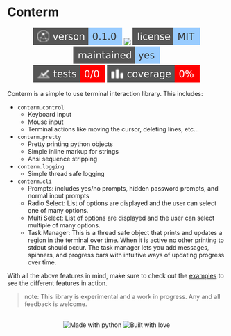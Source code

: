 # Conterm

<!-- Header Badges -->

<div align="center">
  
<img src="assets/badges/version.svg" alt="Version"/>
<a href="https://github.com/Tired-Fox/conterm/releases" alt="Release"><img src="https://img.shields.io/github/v/release/tired-fox/conterm.svg?style=flat-square&color=9cf"/></a>
<a href="https://github.com/Tired-Fox/conterm/blob/main/LICENSE" alt="License"><img src="assets/badges/license.svg"/></a>
<img src="assets/badges/maintained.svg" alt="Maintained"/>
<br>
<img src="assets/badges/tests.svg" alt="Tests"/>
<img src="assets/badges/coverage.svg" alt="Coverage"/>
  
</div>

<!-- End Header -->

Conterm is a simple to use terminal interaction library.
This includes:

- `conterm.control`
  - Keyboard input
  - Mouse input
  - Terminal actions like moving the cursor, deleting lines, etc...
- `conterm.pretty`
  - Pretty printing python objects
  - Simple inline markup for strings
  - Ansi sequence stripping
- `conterm.logging`
  - Simple thread safe logging
- `conterm.cli`
  - Prompts: includes yes/no prompts, hidden password prompts, and normal input prompts
  - Radio Select: List of options are displayed and the user can select one of many options.
  - Multi Select: List of options are displayed and the user can select multiple of many options.
  - Task Manager: This is a thread safe object that prints and updates a region in the terminal over time. When it is active no other printing to stdout should occur. The task manager lets you add messages, spinners, and progress bars with intuitive ways of updating progress over time.

With all the above features in mind, make sure to check out the [examples](./examples/) to see the different
features in action.

> note: This library is experimental and a work in progress. Any and all feedback is welcome.

<!-- Footer Badges --!>

<br>
<div align="center">
  <img src="assets/badges/made_with_python.svg" alt="Made with python"/>
  <img src="assets/badges/built_with_love.svg" alt="Built with love"/>
</div>

<!-- End Footer -->
